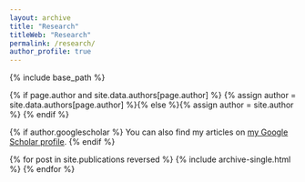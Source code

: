 ```yaml
---
layout: archive
title: "Research"
titleWeb: "Research"
permalink: /research/
author_profile: true
---
```


{% include base_path %}

{% if page.author and site.data.authors[page.author] %}
  {% assign author = site.data.authors[page.author] %}{% else %}{% assign author = site.author %}
{% endif %}

{% if author.googlescholar %}
  You can also find my articles on <a href="{{author.googlescholar}}">my Google Scholar profile</a>.
{% endif %}

{% for post in site.publications reversed %}
  {% include archive-single.html %}
{% endfor %}